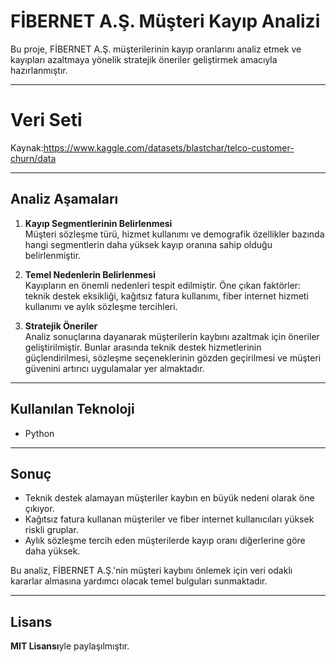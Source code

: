 # FİBERNET A.Ş. Müşteri Kayıp Analizi

Bu proje, FİBERNET A.Ş. müşterilerinin kayıp oranlarını analiz etmek ve kayıpları azaltmaya yönelik stratejik öneriler geliştirmek amacıyla hazırlanmıştır.

---

# Veri Seti

Kaynak:https://www.kaggle.com/datasets/blastchar/telco-customer-churn/data

---

## Analiz Aşamaları
1. **Kayıp Segmentlerinin Belirlenmesi**  
   Müşteri sözleşme türü, hizmet kullanımı ve demografik özellikler bazında hangi segmentlerin daha yüksek kayıp oranına sahip olduğu belirlenmiştir.

2. **Temel Nedenlerin Belirlenmesi**  
   Kayıpların en önemli nedenleri tespit edilmiştir. Öne çıkan faktörler: teknik destek eksikliği, kağıtsız fatura kullanımı, fiber internet hizmeti kullanımı ve aylık sözleşme tercihleri.

3. **Stratejik Öneriler**  
   Analiz sonuçlarına dayanarak müşterilerin kaybını azaltmak için öneriler geliştirilmiştir. Bunlar arasında teknik destek hizmetlerinin güçlendirilmesi, sözleşme seçeneklerinin gözden geçirilmesi ve müşteri güvenini artırıcı uygulamalar yer almaktadır.

---

## Kullanılan Teknoloji
- Python

---

## Sonuç
- Teknik destek alamayan müşteriler kaybın en büyük nedeni olarak öne çıkıyor.  
- Kağıtsız fatura kullanan müşteriler ve fiber internet kullanıcıları yüksek riskli gruplar.  
- Aylık sözleşme tercih eden müşterilerde kayıp oranı diğerlerine göre daha yüksek.  

Bu analiz, FİBERNET A.Ş.'nin müşteri kaybını önlemek için veri odaklı kararlar almasına yardımcı olacak temel bulguları sunmaktadır.

---

## Lisans

**MIT Lisansı**yle paylaşılmıştır.  
